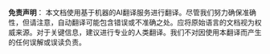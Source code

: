 

**免责声明**：
本文档使用基于机器的AI翻译服务进行翻译。尽管我们努力确保准确性，但请注意，自动翻译可能包含错误或不准确之处。应将原始语言的文档视为权威来源。对于关键信息，建议进行专业的人类翻译。我们不对因使用本翻译而产生的任何误解或误读负责。
